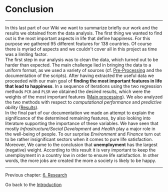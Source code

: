 # Conclusion #
----------
In this last part of our Wiki we want to summarize briefly our work and the results we obtained from the data analysis. The first thing we wanted to find out is the most important aspects in life that define happiness. For this purpose we gathered 95 different features for 138 countries. Of course there is myriad of aspects and we couldn't cover all in this project as time was a limiting factor.<br>
The first step in our analysis was to clean the data, which turned out to be harder than expected. The main challenge lied in bringing the data to a uniform format, as we used a variety of sources (cf. [Pre-Processing](dp-preprocessing) and the documentation of the scripts). After having extracted the useful data we proceeded with our main goal of **finding the most important features in life that lead to happiness**. In a sequence of iterations using the two regression methods `PCR` and `PLSR` we obtained the desired results, which were the weights of the most important features ([Main processing](dp-mainprocessing)). We also analyzed the two methods with respect to *computational performance* and *predictive ability* ([Results](results)).<br>
In the final part of our documentation we made an attempt to explain the significance of the determined remaining features, by also looking into literature supporting the importance of these variables. We have seen that mostly *Infrastructure/Social Development* and *Health* play a major role in the well-being of people. To our surprise *Environment* and *Finance* turn out to be rather insignificant sectors when it comes to pure life satisfaction.
 Moreover, We came to the conclusion that **unemployment** has the largest (negative) weight. According to this result it is very important to keep the unemployment in a country low in order to ensure life satisfaction. In other words, the more jobs are created the more a society is likely to be happy.


----------
Previous chapter: [6. Research](research) 

Go back to the [Introduction](introduction)